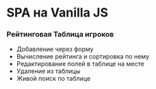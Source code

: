 # SPA на Vanilla JS

### Рейтинговая Таблица игроков

- Добавление через форму
- Вычисление рейтинга и сортировка по нему
- Редактирование полей в таблице на месте
- Удаление из таблицы
- Живой поиск по таблице
